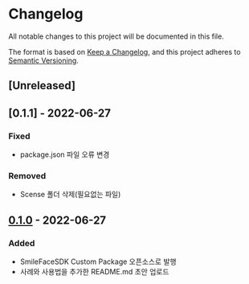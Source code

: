 # Changelog
All notable changes to this project will be documented in this file.

The format is based on [Keep a Changelog](https://keepachangelog.com/en/1.0.0/),
and this project adheres to [Semantic Versioning](https://semver.org/spec/v2.0.0.html).

## [Unreleased]

## [0.1.1] - 2022-06-27

### Fixed
- package.json 파일 오류 변경

### Removed
- Scense 폴더 삭제(필요없는 파일)

## [0.1.0] - 2022-06-27
### Added
- SmileFaceSDK Custom Package 오픈소스로 발행
- 사례와 사용법을 추가한 README.md 초안 업로드

<!-- ### Changed

### Removed

### Fixed -->

[0.1.0]: https://github.com/olivierlacan/keep-a-changelog/releases/tag/v0.0.1